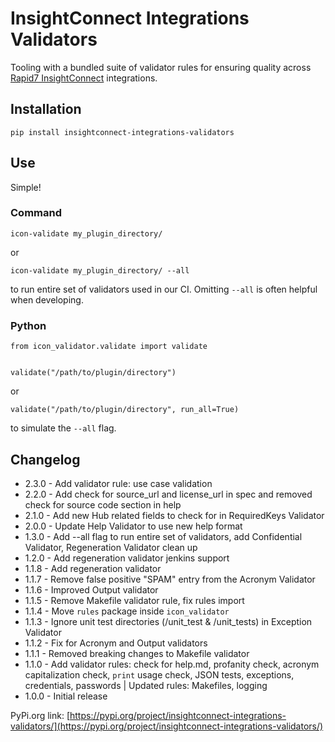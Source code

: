 
# InsightConnect Integrations Validators

Tooling with a bundled suite of validator rules for
ensuring quality across
[Rapid7 InsightConnect](https://www.rapid7.com/products/insightconnect/) integrations.

## Installation

```
pip install insightconnect-integrations-validators
```

## Use

Simple!

### Command

```
icon-validate my_plugin_directory/
```

or

```
icon-validate my_plugin_directory/ --all
```

to run entire set of validators used in our CI.
Omitting `--all` is often helpful when developing.

### Python

```
from icon_validator.validate import validate


validate("/path/to/plugin/directory")
```

or

```
validate("/path/to/plugin/directory", run_all=True)
```

to simulate the `--all` flag.

## Changelog

* 2.3.0 - Add validator rule: use case validation
* 2.2.0 - Add check for source_url and license_url in spec and removed check
for source code section in help
* 2.1.0 - Add new Hub related fields to check for in RequiredKeys Validator
* 2.0.0 - Update Help Validator to use new help format
* 1.3.0 - Add --all flag to run entire set of validators,
add Confidential Validator, Regeneration Validator clean up
* 1.2.0 - Add regeneration validator jenkins support
* 1.1.8 - Add regeneration validator
* 1.1.7 - Remove false positive "SPAM" entry from the Acronym Validator
* 1.1.6 - Improved Output validator
* 1.1.5 - Remove Makefile validator rule, fix rules import
* 1.1.4 - Move `rules` package inside `icon_validator`
* 1.1.3 - Ignore unit test directories (/unit_test & /unit_tests) in Exception Validator
* 1.1.2 - Fix for Acronym and Output validators
* 1.1.1 - Removed breaking changes to Makefile validator
* 1.1.0 - Add validator rules: check for help.md, profanity check,
acronym capitalization check,
`print` usage check, JSON tests, exceptions, credentials, passwords
| Updated rules: Makefiles, logging
* 1.0.0 - Initial release

PyPi.org link: [https://pypi.org/project/insightconnect-integrations-validators/](https://pypi.org/project/insightconnect-integrations-validators/)
